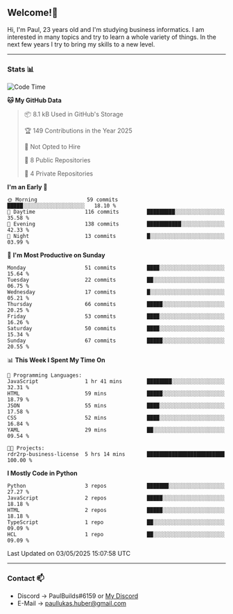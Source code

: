 ## Welcome!👋

Hi, I'm Paul, 23 years old and I'm studying business informatics. I am interested in many topics and try to learn a whole variety of things. In the next few years I try to bring my skills to a new level.

---
### Stats 📊

<!--START_SECTION:waka-->
![Code Time](http://img.shields.io/badge/Code%20Time-123%20hrs%205%20mins-blue)

**🐱 My GitHub Data** 

> 📦 8.1 kB Used in GitHub's Storage 
 > 
> 🏆 149 Contributions in the Year 2025
 > 
> 🚫 Not Opted to Hire
 > 
> 📜 8 Public Repositories 
 > 
> 🔑 4 Private Repositories 
 > 
**I'm an Early 🐤** 

```text
🌞 Morning                59 commits          █████░░░░░░░░░░░░░░░░░░░░   18.10 % 
🌆 Daytime                116 commits         █████████░░░░░░░░░░░░░░░░   35.58 % 
🌃 Evening                138 commits         ███████████░░░░░░░░░░░░░░   42.33 % 
🌙 Night                  13 commits          █░░░░░░░░░░░░░░░░░░░░░░░░   03.99 % 
```
📅 **I'm Most Productive on Sunday** 

```text
Monday                   51 commits          ████░░░░░░░░░░░░░░░░░░░░░   15.64 % 
Tuesday                  22 commits          ██░░░░░░░░░░░░░░░░░░░░░░░   06.75 % 
Wednesday                17 commits          █░░░░░░░░░░░░░░░░░░░░░░░░   05.21 % 
Thursday                 66 commits          █████░░░░░░░░░░░░░░░░░░░░   20.25 % 
Friday                   53 commits          ████░░░░░░░░░░░░░░░░░░░░░   16.26 % 
Saturday                 50 commits          ████░░░░░░░░░░░░░░░░░░░░░   15.34 % 
Sunday                   67 commits          █████░░░░░░░░░░░░░░░░░░░░   20.55 % 
```


📊 **This Week I Spent My Time On** 

```text
💬 Programming Languages: 
JavaScript               1 hr 41 mins        ████████░░░░░░░░░░░░░░░░░   32.31 % 
HTML                     59 mins             █████░░░░░░░░░░░░░░░░░░░░   18.79 % 
JSON                     55 mins             ████░░░░░░░░░░░░░░░░░░░░░   17.58 % 
CSS                      52 mins             ████░░░░░░░░░░░░░░░░░░░░░   16.84 % 
YAML                     29 mins             ██░░░░░░░░░░░░░░░░░░░░░░░   09.54 % 

🐱‍💻 Projects: 
rdr2rp-business-license  5 hrs 14 mins       █████████████████████████   100.00 % 
```

**I Mostly Code in Python** 

```text
Python                   3 repos             ███████░░░░░░░░░░░░░░░░░░   27.27 % 
JavaScript               2 repos             █████░░░░░░░░░░░░░░░░░░░░   18.18 % 
HTML                     2 repos             █████░░░░░░░░░░░░░░░░░░░░   18.18 % 
TypeScript               1 repo              ██░░░░░░░░░░░░░░░░░░░░░░░   09.09 % 
HCL                      1 repo              ██░░░░░░░░░░░░░░░░░░░░░░░   09.09 % 
```




 Last Updated on 03/05/2025 15:07:58 UTC
<!--END_SECTION:waka-->

---
### Contact 📫

* Discord -> PaulBuilds#6159 or [My Discord](https://discord.gg/7kq6UnB)
* E-Mail -> paullukas.huber@gmail.com

